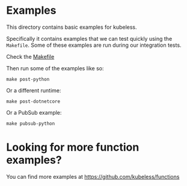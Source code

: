 # Examples

This directory contains basic examples for kubeless.

Specifically it contains examples that we can test quickly using the `Makefile`. Some of these examples are run during our integration tests.

Check the [Makefile](Makefile)

Then run some of the examples like so:

```
make post-python
```

Or a different runtime:

```
make post-dotnetcore
```

Or a PubSub example:

```
make pubsub-python
```

# Looking for more function examples?

You can find more examples at https://github.com/kubeless/functions
